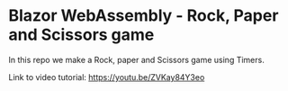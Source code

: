 # Blazor WebAssembly - Rock, Paper and Scissors game

In this repo we make a Rock, paper and Scissors game using Timers.

Link to video tutorial: https://youtu.be/ZVKay84Y3eo